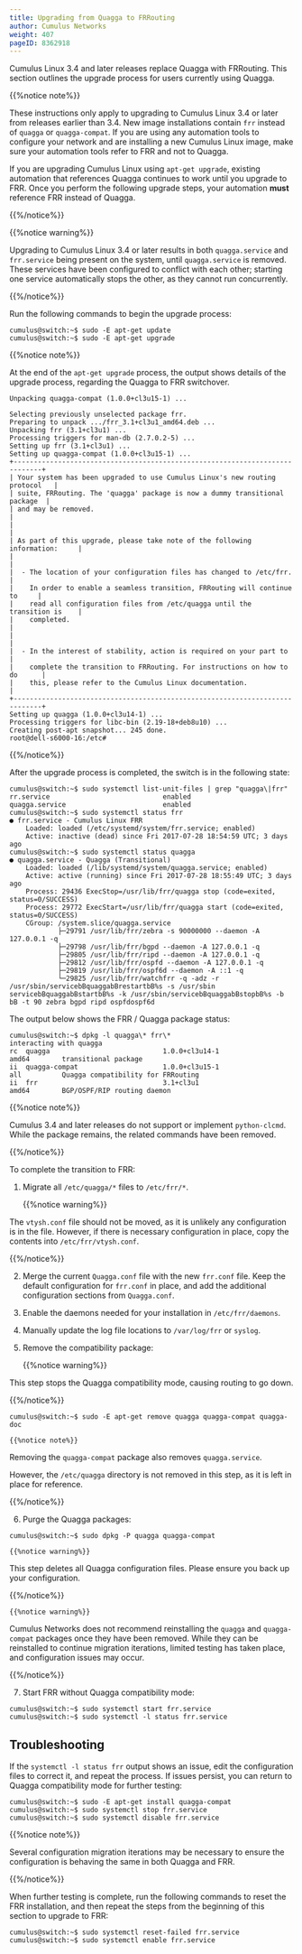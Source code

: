```yaml
---
title: Upgrading from Quagga to FRRouting
author: Cumulus Networks
weight: 407
pageID: 8362918
---
```

Cumulus Linux 3.4 and later releases replace Quagga with FRRouting. This section outlines the upgrade process for users currently using Quagga.

{{%notice note%}}

These instructions only apply to upgrading to Cumulus Linux 3.4 or later from releases earlier than 3.4. New image installations contain `frr` instead of `quagga` or `quagga-compat`. If you are using any automation tools to configure your network and are installing a new Cumulus Linux image, make sure your automation tools refer to FRR and not to Quagga.

If you are upgrading Cumulus Linux using `apt-get upgrade`, existing automation that references Quagga continues to work until you upgrade to FRR. Once you perform the following upgrade steps, your automation **must** reference FRR instead of Quagga.

{{%/notice%}}

{{%notice warning%}}

Upgrading to Cumulus Linux 3.4 or later results in both `quagga.service` and `frr.service` being present on the system, until `quagga.service` is removed. These services have been configured to conflict with each other; starting one service automatically stops the other, as they cannot run concurrently.

{{%/notice%}}

Run the following commands to begin the upgrade process:

```
cumulus@switch:~$ sudo -E apt-get update
cumulus@switch:~$ sudo -E apt-get upgrade
```

{{%notice note%}}

At the end of the `apt-get upgrade` process, the output shows details of the upgrade process, regarding the Quagga to FRR switchover.

```
Unpacking quagga-compat (1.0.0+cl3u15-1) ...

Selecting previously unselected package frr.
Preparing to unpack .../frr_3.1+cl3u1_amd64.deb ...
Unpacking frr (3.1+cl3u1) ...
Processing triggers for man-db (2.7.0.2-5) ...
Setting up frr (3.1+cl3u1) ...
Setting up quagga-compat (1.0.0+cl3u15-1) ...
+-----------------------------------------------------------------------------+
| Your system has been upgraded to use Cumulus Linux's new routing protocol   |
| suite, FRRouting. The 'quagga' package is now a dummy transitional package  |
| and may be removed.                                                         |
|                                                                             |
| As part of this upgrade, please take note of the following information:     |
|                                                                             |
|  - The location of your configuration files has changed to /etc/frr.        |
|    In order to enable a seamless transition, FRRouting will continue to     |
|    read all configuration files from /etc/quagga until the transition is    |
|    completed.                                                               |
|                                                                             |
|  - In the interest of stability, action is required on your part to         |
|    complete the transition to FRRouting. For instructions on how to do      |
|    this, please refer to the Cumulus Linux documentation.                   |
+-----------------------------------------------------------------------------+
Setting up quagga (1.0.0+cl3u14-1) ...
Processing triggers for libc-bin (2.19-18+deb8u10) ...
Creating post-apt snapshot... 245 done.
root@dell-s6000-16:/etc#
```

{{%/notice%}}

After the upgrade process is completed, the switch is in the following state:

```
cumulus@switch:~$ sudo systemctl list-unit-files | grep "quagga\|frr"
rr.service                            enabled
quagga.service                        enabled
cumulus@switch:~$ sudo systemctl status frr
● frr.service - Cumulus Linux FRR
    Loaded: loaded (/etc/systemd/system/frr.service; enabled)
    Active: inactive (dead) since Fri 2017-07-28 18:54:59 UTC; 3 days ago
cumulus@switch:~$ sudo systemctl status quagga
● quagga.service - Quagga (Transitional)
    Loaded: loaded (/lib/systemd/system/quagga.service; enabled)
    Active: active (running) since Fri 2017-07-28 18:55:49 UTC; 3 days ago
    Process: 29436 ExecStop=/usr/lib/frr/quagga stop (code=exited, status=0/SUCCESS)
    Process: 29772 ExecStart=/usr/lib/frr/quagga start (code=exited, status=0/SUCCESS)
    CGroup: /system.slice/quagga.service
            ├─29791 /usr/lib/frr/zebra -s 90000000 --daemon -A 127.0.0.1 -q
            ├─29798 /usr/lib/frr/bgpd --daemon -A 127.0.0.1 -q
            ├─29805 /usr/lib/frr/ripd --daemon -A 127.0.0.1 -q
            ├─29812 /usr/lib/frr/ospfd --daemon -A 127.0.0.1 -q
            ├─29819 /usr/lib/frr/ospf6d --daemon -A ::1 -q
            └─29825 /usr/lib/frr/watchfrr -q -adz -r /usr/sbin/servicebBquaggabBrestartbB%s -s /usr/sbin servicebBquaggabBstartbB%s -k /usr/sbin/servicebBquaggabBstopbB%s -b bB -t 90 zebra bgpd ripd ospfdospf6d
```

The output below shows the FRR / Quagga package status:

```
cumulus@switch:~$ dpkg -l quagga\* frr\*
interacting with quagga
rc  quagga                            1.0.0+cl3u14-1                               amd64        transitional package
ii  quagga-compat                     1.0.0+cl3u15-1                               all          Quagga compatibility for FRRouting
ii  frr                               3.1+cl3u1                                    amd64        BGP/OSPF/RIP routing daemon
```

{{%notice note%}}

Cumulus 3.4 and later releases do not support or implement
`python-clcmd`. While the package remains, the related commands have
been removed.

{{%/notice%}}

To complete the transition to FRR:

1. Migrate all `/etc/quagga/*` files to `/etc/frr/*`.

    {{%notice warning%}}

The `vtysh.conf` file should not be moved, as it is unlikely any configuration is in the file. However, if there is necessary configuration in place, copy the contents into `/etc/frr/vtysh.conf`.

{{%/notice%}}

2. Merge the current `Quagga.conf` file with the new `frr.conf` file. Keep the default configuration for `frr.conf` in place, and add the additional configuration sections from `Quagga.conf`.

3. Enable the daemons needed for your installation in `/etc/frr/daemons`.

4. Manually update the log file locations to `/var/log/frr` or `syslog`.

5. Remove the compatibility package:

    {{%notice warning%}}

This step stops the Quagga compatibility mode, causing routing to go down.

{{%/notice%}}

```
cumulus@switch:~$ sudo -E apt-get remove quagga quagga-compat quagga-doc
```

    {{%notice note%}}

Removing the `quagga-compat` package also removes `quagga.service`.

However, the `/etc/quagga` directory is not removed in this step, as it is left in place for reference.

{{%/notice%}}

6. Purge the Quagga packages:

```
cumulus@switch:~$ sudo dpkg -P quagga quagga-compat
```

    {{%notice warning%}}

This step deletes all Quagga configuration files. Please ensure you back up your configuration.

{{%/notice%}}

    {{%notice warning%}}

Cumulus Networks does not recommend reinstalling the `quagga` and `quagga-compat` packages once they have been removed. While they can be reinstalled to continue migration iterations, limited testing has taken place, and configuration issues may occur.

{{%/notice%}}

7. Start FRR without Quagga compatibility mode:

```
cumulus@switch:~$ sudo systemctl start frr.service
cumulus@switch:~$ sudo systemctl -l status frr.service
```

## Troubleshooting

If the `systemctl -l status frr` output shows an issue, edit the configuration files to correct it, and repeat the process. If issues persist, you can return to Quagga compatibility mode for further testing:

```
cumulus@switch:~$ sudo -E apt-get install quagga-compat
cumulus@switch:~$ sudo systemctl stop frr.service
cumulus@switch:~$ sudo systemctl disable frr.service
```

{{%notice note%}}

Several configuration migration iterations may be necessary to ensure the configuration is behaving the same in both Quagga and FRR.

{{%/notice%}}

When further testing is complete, run the following commands to reset the FRR installation, and then repeat the steps from the beginning of this section to upgrade to FRR:

```
cumulus@switch:~$ sudo systemctl reset-failed frr.service
cumulus@switch:~$ sudo systemctl enable frr.service
```
